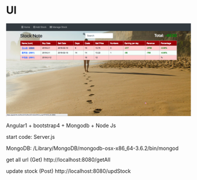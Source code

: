 
# UI


![alt text](https://github.com/Allen0003/NodeStockServer/blob/master/interface.png)


Angular1 + bootstrap4 + Mongodb + Node Js


start code:
Server.js

MongoDB:
/Library/MongoDB/mongodb-osx-x86_64-3.6.2/bin/mongod


get all url (Get)
http://localhost:8080/getAll

update stock (Post)
http://localhost:8080/updStock
